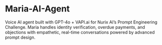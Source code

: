 # Maria-AI-Agent
Voice AI agent built with GPT-4o + VAPI.ai for Nurix AI’s Prompt Engineering Challenge. Maria handles identity verification, overdue payments, and objections with empathetic, real-time conversations powered by advanced prompt design.
